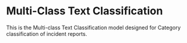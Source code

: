 # Multi-Class Text Classification

This is the Multi-class Text Classification model designed for Category classification of incident reports.